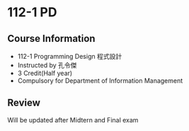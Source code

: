 # 112-1 PD
## Course Information
- 112-1 Programming Design 程式設計
- Instructed by 孔令傑
- 3 Credit(Half year)
- Compulsory for Department of Information Management

## Review
Will be updated after Midtern and Final exam